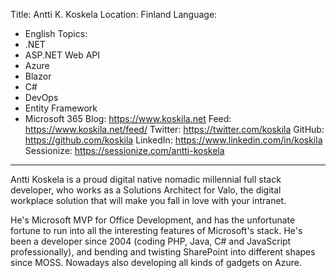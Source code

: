 Title: Antti K. Koskela
Location: Finland
Language:
  - English
Topics:
  - .NET
  - ASP.NET Web API
  - Azure
  - Blazor
  - C#
  - DevOps
  - Entity Framework
  - Microsoft 365
Blog: https://www.koskila.net
Feed: https://www.koskila.net/feed/
Twitter: https://twitter.com/koskila
GitHub: https://github.com/koskila
LinkedIn: https://www.linkedin.com/in/koskila
Sessionize: https://sessionize.com/antti-koskela
---
Antti Koskela is a proud digital native nomadic millennial full stack developer, who works as a Solutions Architect for Valo, the digital workplace solution that will make you fall in love with your intranet.

He's Microsoft MVP for Office Development, and has the unfortunate fortune to run into all the interesting features of Microsoft's stack. He's been a developer since 2004 (coding PHP, Java, C# and JavaScript professionally), and bending and twisting SharePoint into different shapes since MOSS. Nowadays also developing all kinds of gadgets on Azure.
